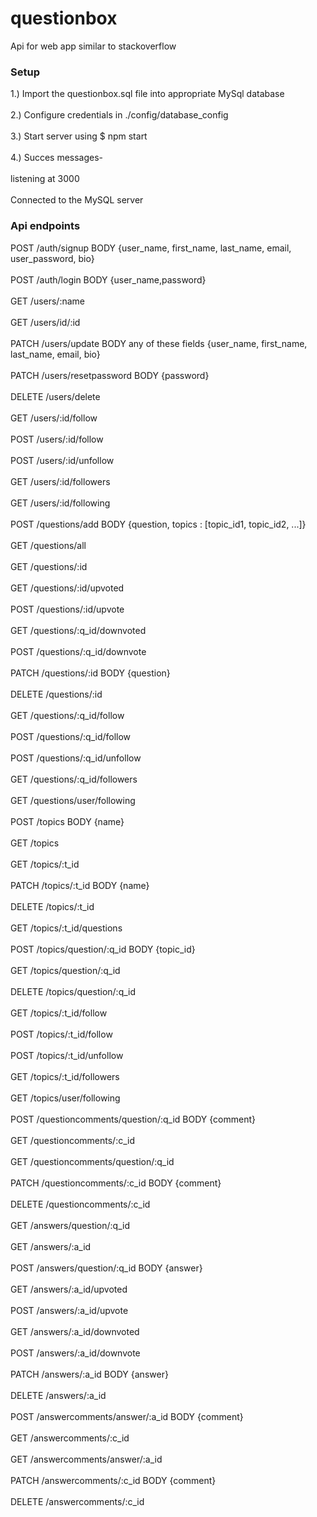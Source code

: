 # questionbox
Api for web app similar to stackoverflow
### Setup
1.) Import the questionbox.sql file into appropriate MySql database<br/><br/>
2.) Configure credentials in ./config/database_config<br/><br/>
3.) Start server using $ npm start<br/><br/>
4.) Succes messages-<br/><br/>
   listening at 3000<br/><br/>
   Connected to the MySQL server

### Api endpoints
POST	/auth/signup    BODY {user_name, first_name, last_name, email, user_password, bio}<br/><br/>
POST	/auth/login     BODY {user_name,password}<br/><br/>
GET	/users/:name<br/><br/>
GET	/users/id/:id<br/><br/>
PATCH	/users/update      BODY any of these fields {user_name, first_name, last_name, email, bio}<br/><br/>
PATCH	/users/resetpassword   BODY {password}<br/><br/>
DELETE	/users/delete<br/><br/>
GET	/users/:id/follow<br/><br/>
POST	/users/:id/follow<br/><br/>
POST	/users/:id/unfollow<br/><br/>
GET	/users/:id/followers<br/><br/>
GET	/users/:id/following<br/><br/>
POST	/questions/add      BODY {question, topics : [topic_id1, topic_id2, ...]}<br/><br/>
GET	/questions/all<br/><br/>
GET	/questions/:id<br/><br/>
GET	/questions/:id/upvoted<br/><br/>
POST	/questions/:id/upvote<br/><br/>
GET	/questions/:q_id/downvoted<br/><br/>
POST	/questions/:q_id/downvote<br/><br/>
PATCH	/questions/:id         BODY {question}<br/><br/>
DELETE	/questions/:id<br/><br/>
GET	/questions/:q_id/follow<br/><br/>
POST	/questions/:q_id/follow<br/><br/>
POST	/questions/:q_id/unfollow<br/><br/>
GET	/questions/:q_id/followers<br/><br/>
GET	/questions/user/following<br/><br/>
POST	/topics         BODY {name}<br/><br/>
GET	/topics<br/><br/>
GET	/topics/:t_id<br/><br/>
PATCH	/topics/:t_id      BODY {name}<br/><br/>
DELETE	/topics/:t_id<br/><br/>
GET	/topics/:t_id/questions<br/><br/>
POST	/topics/question/:q_id      BODY {topic_id}<br/><br/>
GET	/topics/question/:q_id<br/><br/>
DELETE	/topics/question/:q_id<br/><br/>
GET	/topics/:t_id/follow<br/><br/>
POST	/topics/:t_id/follow<br/><br/>
POST	/topics/:t_id/unfollow<br/><br/>
GET	/topics/:t_id/followers<br/><br/>
GET	/topics/user/following<br/><br/>
POST	/questioncomments/question/:q_id    BODY {comment}<br/><br/>
GET	/questioncomments/:c_id<br/><br/>
GET	/questioncomments/question/:q_id<br/><br/>
PATCH	/questioncomments/:c_id        BODY {comment}<br/><br/>
DELETE	/questioncomments/:c_id<br/><br/>
GET	/answers/question/:q_id<br/><br/>
GET	/answers/:a_id<br/><br/>
POST	/answers/question/:q_id         BODY {answer}<br/><br/>
GET	/answers/:a_id/upvoted<br/><br/>
POST	/answers/:a_id/upvote<br/><br/>
GET	/answers/:a_id/downvoted<br/><br/>
POST	/answers/:a_id/downvote<br/><br/>
PATCH	/answers/:a_id         BODY {answer}<br/><br/>
DELETE	/answers/:a_id<br/><br/>
POST	/answercomments/answer/:a_id       BODY {comment}<br/><br/>
GET	/answercomments/:c_id<br/><br/>
GET	/answercomments/answer/:a_id<br/><br/>
PATCH	/answercomments/:c_id      BODY {comment}<br/><br/>
DELETE	/answercomments/:c_id
